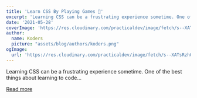 ```yaml
---
title: 'Learn CSS By Playing Games 👾'
excerpt: 'Learning CSS can be a frustrating experience sometime. One of the best things about learning to code...'
date: '2021-05-28'
coverImage: 'https://res.cloudinary.com/practicaldev/image/fetch/s--XATsRzh0--/c_imagga_scale,f_auto,fl_progressive,h_420,q_auto,w_1000/https://dev-to-uploads.s3.amazonaws.com/uploads/articles/31muq2ft6dyl3ewo6r96.png'
author:
  name: Koders
  picture: "assets/blog/authors/koders.png"
ogImage:
  url: 'https://res.cloudinary.com/practicaldev/image/fetch/s--XATsRzh0--/c_imagga_scale,f_auto,fl_progressive,h_420,q_auto,w_1000/https://dev-to-uploads.s3.amazonaws.com/uploads/articles/31muq2ft6dyl3ewo6r96.png'
---
```


Learning CSS can be a frustrating experience sometime. One of the best things about learning to code...

[Read more](https://dev.to/suprabhasupi/learn-css-by-playing-games-1a36)
